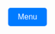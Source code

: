 <!DOCTYPE html>
<html lang="en">
<head>
  <meta charset="UTF-8">
  <meta name="viewport" content="width=device-width, initial-scale=1.0">
  <title>Dropdown Menu Interface</title>
  <style>
    body {
      font-family: Arial, sans-serif;
      margin: 0;
      padding: 0;
      display: flex;
      justify-content: center;
      align-items: center;
      min-height: 100vh;
      flex-direction: column;
    }

    /* Dropdown button styling */
    .dropdown {
      position: absolute;
      top: 20px;
      right: 20px;
    }

    .dropdown-button {
      background-color: #007BFF;
      color: white;
      padding: 10px 20px;
      font-size: 16px;
      border: none;
      cursor: pointer;
      border-radius: 5px;
    }

    /* Dropdown menu styling */
    .dropdown-menu {
      display: none; /* Hidden by default */
      position: absolute;
      top: 50px;
      right: 20px;
      background-color: #f9f9f9;
      box-shadow: 0px 4px 8px rgba(0, 0, 0, 0.1);
      border-radius: 5px;
      overflow: hidden;
      z-index: 1;
    }

    /* Dropdown items */
    .dropdown-menu button {
      width: 100%;
      padding: 12px 16px;
      font-size: 16px;
      color: #333;
      background-color: #f1f1f1;
      border: none;
      text-align: left;
      cursor: pointer;
      transition: background-color 0.3s;
    }

    .dropdown-menu button:hover {
      background-color: #ddd;
    }

    /* Tab content styling */
    .tab-content {
      display: none; /* Hidden by default */
      padding: 20px;
      border: 1px solid #ccc;
      border-radius: 5px;
      width: 80%;
      margin-top: 20px;
      text-align: left;
    }

    .tab-content h2 {
      margin-top: 0;
    }
  </style>
</head>
<body>

  <!-- Dropdown menu button -->
  <div class="dropdown">
    <button class="dropdown-button" onclick="toggleDropdown()">Menu</button>
    <div class="dropdown-menu" id="dropdownMenu">
      <button onclick="openTab('Home')">Home</button>
      <button onclick="openTab('Ethics')">Ethics</button>
      <button onclick="openTab('Health')">Health</button>
      <button onclick="openTab('Sustainability')">Sustainability</button>
      <button onclick="openTab('Activism')">How to Activism</button>
    </div>
  </div>

  <!-- Tab content sections -->
  <div id="Home" class="tab-content">
    <h2>Home</h2>
    <p>Welcome to the home section. This is the main overview of the site.</p>
  </div>

  <div id="Ethics" class="tab-content">
    <h2>Ethics</h2>
    <p>Content about ethical reasons for going vegan or plant-based.</p>
  </div>

  <div id="Health" class="tab-content">
    <h2>Health</h2>
    <p>Health benefits of adopting a vegan or plant-based lifestyle.</p>
  </div>

  <div id="Sustainability" class="tab-content">
    <h2>Sustainability</h2>
    <p>Information on sustainability and environmental impact of plant-based diets.</p>
  </div>

  <div id="Activism" class="tab-content">
    <h2>How to Activism</h2>
    <p>Ways to get involved in activism for the plant-based and vegan movement.</p>
  </div>

  <script>
    // Toggle dropdown visibility
    function toggleDropdown() {
      const dropdown = document.getElementById("dropdownMenu");
      dropdown.style.display = dropdown.style.display === "block" ? "none" : "block";
    }

    // Function to open a specific tab
    function openTab(tabName) {
      // Hide dropdown
      document.getElementById("dropdownMenu").style.display = "none";

      // Hide all tab contents
      const tabContents = document.querySelectorAll(".tab-content");
      tabContents.forEach(content => content.style.display = "none");

      // Show the selected tab
      document.getElementById(tabName).style.display = "block";
    }

    // Close the dropdown if the user clicks outside
    document.addEventListener("click", function(event) {
      const dropdown = document.getElementById("dropdownMenu");
      const dropdownButton = document.querySelector(".dropdown-button");

      if (!dropdown.contains(event.target) && event.target !== dropdownButton) {
        dropdown.style.display = "none";
      }
    });
  </script>
</body>
</html>
